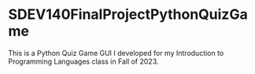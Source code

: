 # SDEV140FinalProjectPythonQuizGame
This is a Python Quiz Game GUI I developed for my Introduction to Programming Languages class in Fall of 2023.
